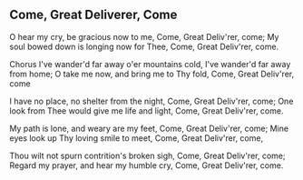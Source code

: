 ## Come, Great Deliverer, Come

O hear my cry, be gracious now to me,
Come, Great Deliv'rer, come;
My soul bowed down is longing now for Thee,
Come, Great Deliv'rer, come.

Chorus
I've wander'd far away o'er mountains cold,
I've wander'd far away from home;
O take me now, and bring me to Thy fold,
Come, Great Deliv'rer, come

I have no place, no shelter from the night,
Come, Great Deliv'rer, come;
One look from Thee would give me life and light,
Come, Great Deliv'rer, come.

My path is lone, and weary are my feet,
Come, Great Deliv'rer, come;
Mine eyes look up Thy loving smile to meet,
Come, Great Deliv'rer, come,

Thou wilt not spurn contrition's broken sigh,
Come, Great Deliv'rer, come;
Regard my prayer, and hear my humble cry,
Come, Great Deliv'rer, come.
